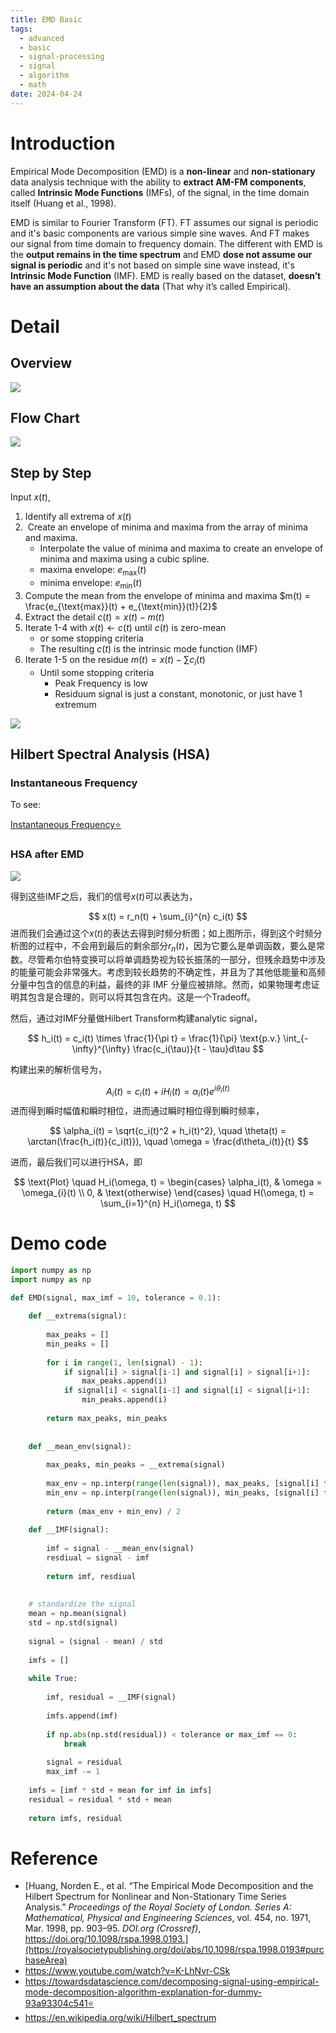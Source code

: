 ```yaml
---
title: EMD Basic
tags:
  - advanced
  - basic
  - signal-processing
  - signal
  - algorithm
  - math
date: 2024-04-24
---
```

# Introduction


Empirical Mode Decomposition (EMD) is a **non-linear** and **non-stationary** data analysis technique with the ability to **extract AM-FM components**, called **Intrinsic Mode Functions** (IMFs), of the signal, in the time domain itself (Huang et al., 1998).

EMD is similar to Fourier Transform (FT). FT assumes our signal is periodic and it's basic components are various simple sine waves. And FT makes our signal from time domain to frequency domain. The different with EMD is the **output remains in the time spectrum** and EMD **dose not assume our signal is periodic** and it's not based on simple sine wave instead, it's **Intrinsic Mode Function** (IMF).  EMD is really based on the dataset, **doesn’t have an assumption about the data** (That why it’s called Empirical).

# Detail

## Overview

![](signal_processing/algorithm/EMD/attachments/Pasted%20image%2020240417160805.png)

## Flow Chart

![](signal_processing/algorithm/EMD/attachments/Pasted%20image%2020240417160534.png)

## Step by Step

Input  $x(t)$,

1. Identify all extrema of $x(t)$
2.  Create an envelope of minima and maxima from the array of minima and maxima. 
	* Interpolate the value of minima and maxima to create an envelope of minima and maxima using a cubic 
	spline.
	* maxima envelope: $e_{\text{max}}(t)$
	* minima envelope: $e_{\text{min}}(t)$
3.  Compute the mean from the envelope of minima and maxima $m(t) = \frac{e_{\text{max}}(t) + e_{\text{min}}(t)}{2}$ 
4. Extract the detail $c(t) = x(t) - m(t)$
5. Iterate 1-4 with $x(t) \gets c(t)$ until $c(t)$ is zero-mean
	* or some stopping criteria
	* The resulting $c(t)$ is the intrinsic mode function (IMF)
6. Iterate 1-5 on the residue $m(t) = x(t) - \sum c_i(t)$
	* Until some stopping criteria
		* Peak Frequency is low
		* Residuum signal is just a constant, monotonic, or just have 1 extremum


![](signal_processing/algorithm/EMD/attachments/Pasted%20image%2020240417160436.png)


## Hilbert Spectral Analysis (HSA)

### Instantaneous Frequency

To see:

[Instantaneous Frequency⭐](signal_processing/basic_knowledge/instantaneous_frequency.md)

### HSA after EMD

![](signal_processing/algorithm/EMD/attachments/2d8bbe7b82ba09ec5220d81af8a5c22.jpg)

得到这些IMF之后，我们的信号$x(t)$可以表达为，

$$
x(t) = r_n(t) + \sum_{i}^{n} c_i(t)
$$
进而我们会通过这个$x(t)$的表达去得到时频分析图；如上图所示，得到这个时频分析图的过程中，不会用到最后的剩余部分$r_n(t)$，因为它要么是单调函数，要么是常数。尽管希尔伯特变换可以将单调趋势视为较长振荡的一部分，但残余趋势中涉及的能量可能会非常强大。考虑到较长趋势的不确定性，并且为了其他低能量和高频分量中包含的信息的利益，最终的非 IMF 分量应被排除。然而，如果物理考虑证明其包含是合理的，则可以将其包含在内。这是一个Tradeoff。

然后，通过对IMF分量做Hilbert Transform构建analytic signal，

$$
h_i(t) = c_i(t) \times \frac{1}{\pi t} = \frac{1}{\pi} \text{p.v.} \int_{-\infty}^{\infty} \frac{c_i(\tau)}{t - \tau}d\tau
$$

构建出来的解析信号为，

$$
A_i(t) = c_i(t) + iH_i(t) = \alpha_i(t) e^{i\theta_i(t)}
$$
进而得到瞬时幅值和瞬时相位，进而通过瞬时相位得到瞬时频率，

$$
\alpha_i(t) = \sqrt{c_i(t)^2 + h_i(t)^2}, \quad \theta(t) = \arctan(\frac{h_i(t)}{c_i(t)}), \quad \omega = \frac{d\theta_i(t)}{t}
$$

进而，最后我们可以进行HSA，即

$$
\text{Plot} \quad H_i(\omega, t) = \begin{cases}
\alpha_i(t), & \omega = \omega_{i}(t) \\
0, & \text{otherwise}
\end{cases}
\quad H(\omega, t) = \sum_{i=1}^{n} H_i(\omega, t)
$$


# Demo code


```python
import numpy as np
import numpy as np

def EMD(signal, max_imf = 10, tolerance = 0.1):
    
    def __extrema(signal):
        
        max_peaks = []
        min_peaks = []
        
        for i in range(1, len(signal) - 1):
            if signal[i] > signal[i-1] and signal[i] > signal[i+1]:
                max_peaks.append(i)
            if signal[i] < signal[i-1] and signal[i] < signal[i+1]:
                min_peaks.append(i)
                
        return max_peaks, min_peaks
    
    
    def __mean_env(signal):
        
        max_peaks, min_peaks = __extrema(signal)
        
        max_env = np.interp(range(len(signal)), max_peaks, [signal[i] for i in max_peaks])
        min_env = np.interp(range(len(signal)), min_peaks, [signal[i] for i in min_peaks])
        
        return (max_env + min_env) / 2
    
    def __IMF(signal):
        
        imf = signal - __mean_env(signal)
        resdiual = signal - imf
        
        return imf, resdiual
    
    
    # standardize the signal
    mean = np.mean(signal)
    std = np.std(signal)
    
    signal = (signal - mean) / std
    
    imfs = []
    
    while True:
        
        imf, residual = __IMF(signal)
        
        imfs.append(imf)
        
        if np.abs(np.std(residual)) < tolerance or max_imf == 0:
            break
        
        signal = residual
        max_imf -= 1
        
    imfs = [imf * std + mean for imf in imfs]
    residual = residual * std + mean
        
    return imfs, residual

```

# Reference

* [Huang, Norden E., et al. “The Empirical Mode Decomposition and the Hilbert Spectrum for Nonlinear and Non-Stationary Time Series Analysis.” _Proceedings of the Royal Society of London. Series A: Mathematical, Physical and Engineering Sciences_, vol. 454, no. 1971, Mar. 1998, pp. 903–95. _DOI.org (Crossref)_, https://doi.org/10.1098/rspa.1998.0193.](https://royalsocietypublishing.org/doi/abs/10.1098/rspa.1998.0193#purchaseArea)
* https://www.youtube.com/watch?v=K-LhNvr-CSk
* https://towardsdatascience.com/decomposing-signal-using-empirical-mode-decomposition-algorithm-explanation-for-dummy-93a93304c541⭐
* https://en.wikipedia.org/wiki/Hilbert_spectrum